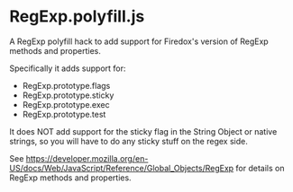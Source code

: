 # RegExp.polyfill.js

A RegExp polyfill hack to add support for Firedox's version of RegExp methods and properties.

Specifically it adds support for:
+ RegExp.prototype.flags
+ RegExp.prototype.sticky
+ RegExp.prototype.exec
+ RegExp.prototype.test

It does NOT add support for the sticky flag in the String Object or native strings, so you will have to do any sticky stuff on the regex side.

See https://developer.mozilla.org/en-US/docs/Web/JavaScript/Reference/Global_Objects/RegExp for details on RegExp methods and properties.
